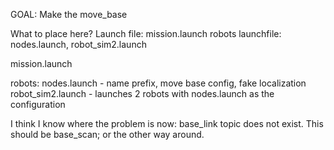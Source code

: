 GOAL: Make the move_base 

What to place here?
Launch file:
mission.launch
robots launchfile: nodes.launch, robot_sim2.launch

mission.launch 

robots:
nodes.launch - name prefix, move base config, fake localization
robot_sim2.launch - launches 2 robots with nodes.launch as the configuration 


I think I know where the problem is now: base_link topic does not exist. This should be base_scan; 
or the other way around.
    